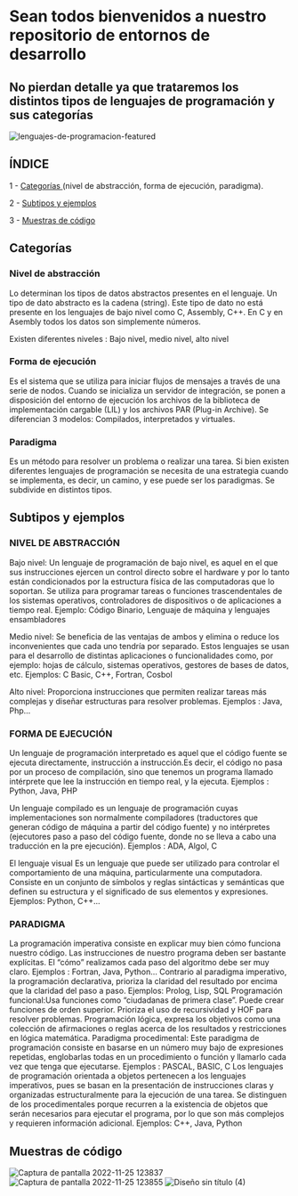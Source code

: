 # **Sean todos bienvenidos a nuestro repositorio de entornos de desarrollo**

## No pierdan detalle ya que trataremos los distintos tipos de lenguajes de programación y sus categorías

![lenguajes-de-programacion-featured](https://user-images.githubusercontent.com/115450050/203976964-48c7d1e1-69f7-4947-ba98-527daaed6b22.png)

## **ÍNDICE**

1 - [Categorías ](#categorías) (nivel de abstracción, forma de ejecución, paradigma).

2 - [Subtipos y ejemplos](#subtipos-y-ejemplos)

3 - [Muestras de código](#muestras-de-código)




## Categorías

### **Nivel de abstracción** 
Lo determinan los tipos de datos abstractos presentes en el lenguaje. Un tipo de dato abstracto es la cadena (string). Este tipo de dato no está presente en los lenguajes de bajo nivel como C, Assembly, C++. En C y en Asembly todos los datos son simplemente números.

Existen diferentes niveles : Bajo nivel, medio nivel, alto nivel

### **Forma de ejecución**

Es el sistema que se utiliza para iniciar flujos de mensajes a través de una serie de nodos. Cuando se inicializa un servidor de integración, se ponen a disposición del entorno de ejecución los archivos de la biblioteca de implementación cargable (LIL) y los archivos PAR (Plug-in Archive). Se diferencian 3 modelos: Compilados, interpretados y virtuales. 

 
### **Paradigma**
 Es un método para resolver un problema o realizar una tarea. Si bien existen diferentes lenguajes de programación se necesita de una estrategia cuando se implementa, es decir, un camino, y ese puede ser los paradigmas. Se subdivide en distintos tipos.

## Subtipos y ejemplos
### **NIVEL DE ABSTRACCIÓN**

Bajo nivel: Un lenguaje de programación de bajo nivel, es aquel en el que sus instrucciones ejercen un control directo sobre el hardware y por lo tanto están condicionados por la estructura física de las computadoras que lo soportan. Se utiliza para programar tareas o funciones trascendentales de los sistemas operativos, controladores de dispositivos o de aplicaciones a tiempo real. Ejemplo: Código Binario, Lenguaje de máquina y lenguajes ensambladores

Medio nivel: Se beneficia de las ventajas de ambos y elimina o reduce los inconvenientes que cada uno tendría por separado. Estos lenguajes se usan para el desarrollo de distintas aplicaciones o funcionalidades como, por ejemplo: hojas de cálculo, sistemas operativos, gestores de bases de datos, etc. Ejemplos: C Basic, C++, Fortran, Cosbol

Alto nivel: Proporciona instrucciones que permiten realizar tareas más complejas y diseñar estructuras para resolver problemas. Ejemplos : Java, Php…

### **FORMA DE EJECUCIÓN**

Un lenguaje de programación interpretado es aquel que el código fuente se ejecuta directamente, instrucción a instrucción.Es decir, el código no pasa por un proceso de compilación, sino que tenemos un programa llamado intérprete que lee la instrucción en tiempo real, y la ejecuta. Ejemplos : Python, Java, PHP
 
Un lenguaje compilado es un lenguaje de programación cuyas implementaciones son normalmente compiladores (traductores que generan código de máquina a partir del código fuente) y no intérpretes (ejecutores paso a paso del código fuente, donde no se lleva a cabo una traducción en la pre ejecución). Ejemplos : ADA, Algol, C
 
El lenguaje visual Es un lenguaje que puede ser utilizado para controlar el comportamiento de una máquina, particularmente una computadora. Consiste en un conjunto de símbolos y reglas sintácticas y semánticas que definen su estructura y el significado de sus elementos y expresiones. Ejemplos: Python, C++...

### **PARADIGMA**

La programación imperativa consiste en explicar muy bien cómo funciona nuestro código. Las instrucciones de nuestro programa deben ser bastante explícitas. El “cómo” realizamos cada paso del algoritmo debe ser muy claro. Ejemplos : Fortran, Java, Python…
Contrario al paradigma imperativo, la programación declarativa, prioriza la claridad del resultado por encima que la claridad del paso a paso. Ejemplos: Prolog, Lisp, SQL
Programación funcional:Usa funciones como “ciudadanas de primera clase”. Puede crear funciones de orden superior. Prioriza el uso de recursividad y HOF para resolver problemas.
Programación lógica, expresa los objetivos como una colección de afirmaciones o reglas acerca de los resultados y restricciones en lógica matemática.
Paradigma procedimental: Este paradigma de programación consiste en basarse en un número muy bajo de expresiones repetidas, englobarlas todas en un procedimiento o función y llamarlo cada vez que tenga que ejecutarse. Ejemplos : PASCAL, BASIC, C
Los lenguajes de programación orientada a objetos pertenecen a los lenguajes imperativos, pues se basan en la presentación de instrucciones claras y organizadas estructuralmente para la ejecución de una tarea. Se distinguen de los procedimentales porque recurren a la existencia de objetos que serán necesarios para ejecutar el programa, por lo que son más complejos y requieren información adicional. Ejemplos: C++, Java, Python


## Muestras de código
![Captura de pantalla 2022-11-25 123837](https://user-images.githubusercontent.com/92607906/203979883-ff9c6ebe-2ef4-48f3-b055-26614d3117b9.png)
![Captura de pantalla 2022-11-25 123855](https://user-images.githubusercontent.com/92607906/203979933-7111c672-77f9-4617-b4ad-ab5456b44ee5.png)
![Diseño sin título (4)](https://user-images.githubusercontent.com/92607906/203981084-2461e505-7943-4d7d-9e2e-76dfde1dee69.gif)







